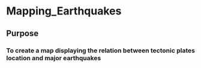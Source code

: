 # Mapping_Earthquakes
## Purpose 
### To create a map displaying the relation between tectonic plates location and major earthquakes
